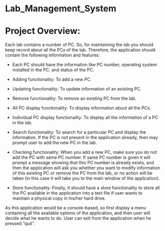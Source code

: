 # Lab_Management_System

# Project Overview:
Each lab contains a number of PC. So, for maintaining the lab you should keep record about all the PCs of the lab.
Therefore, the application should contain the following information and features:

- Each PC should have the information like PC number, operating system installed in the PC, and status of the PC.

- Adding functionality: To add a new PC.

- Updating functionality: To update information of an existing PC.

- Remove functionality: To remove an existing PC from the lab.

- All PC display functionality: To display information about all the PCs.

- Individual PC display functionality: To display all the information of a PC in the lab.

- Search functionality: To search for a particular PC and display the information. If the PC is not present in the
application already, then may prompt user to add the new PC in the lab.

- Checking functionality: When you add a new PC, make sure you do not add the PC with same PC number. If
same PC number is given it will prompt a message showing that this PC number is already exists, and then the
application will ask you whether you want to modify information of this existing PC or remove the PC from the
lab, or no action will be taken (in this case it will take you to the main window of the application).

- Store functionality: Finally, it should have a store functionality to store all the PC available in the application into
a text file if user wants to maintain a physical copy in his/her hard drive.

As this application would be a console-based, so first display a menu containing all the available options of the
application, and then user will decide what he wants to do. User can exit from the application when he pressed “quit”.
